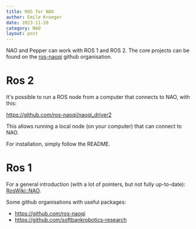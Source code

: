 ```yaml
---
title: ROS for NAO
author: Emile Kroeger
date: 2023-11-20
category: NAO
layout: post
---
```


NAO and Pepper can work with ROS 1 and ROS 2. The core projects can be found on the [ros-naoqi](https://github.com/ros-naoqi) github organisation.

# Ros 2

It's possible to run a ROS node from a computer that connects to NAO, with this:

https://github.com/ros-naoqi/naoqi_driver2

This allows running a local node (on your computer) that can connect to NAO.

For installation, simply follow the README.

# Ros 1

For a general introduction (with a lot of pointers, but not fully up-to-date): [RosWiki::NAO](https://wiki.ros.org/nao).

Some github organisations with useful packages:
* https://github.com/ros-naoqi
* https://github.com/softbankrobotics-research
